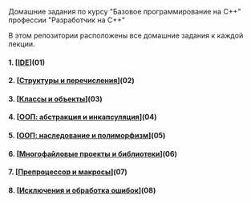 Домашние задания по курсу "Базовое программирование на C++" профессии "Разработчик на С++"

В этом репозитории расположены все домашние задания к каждой лекции.

#### 1. [[IDE](https://github.com/CollectionStars/origin/tree/main/IDE)](01)
#### 2. [[Структуры и перечисления](https://github.com/CollectionStars/origin/tree/main/Структуры%20и%20перечисления)](02)
#### 3. [[Классы и объекты](https://github.com/CollectionStars/origin/tree/main/Классы%20и%20объекты)](03) 
#### 4. [[ООП: абстракция и инкапсуляция](https://github.com/CollectionStars/origin/tree/main/ООП:%20абстракция%20и%20инкапсуляция)](04)
#### 5. [[ООП: наследование и полиморфизм](https://github.com/CollectionStars/origin/tree/main/ООП:%20наследование%20и%20полиморфизм)](05)
#### 6. [[Многофайловые проекты и библиотеки](https://github.com/CollectionStars/origin/tree/main/Многофайловые%20проекты%20и%20библиотеки)](06)
#### 7. [[Препроцессор и макросы](https://github.com/CollectionStars/origin/tree/main/Препроцессор%20и%20макросы)](07)
#### 8. [[Исключения и обработка ошибок](https://github.com/CollectionStars/origin/tree/main/Исключения%20и%20обработка%20ошибок)](08)
